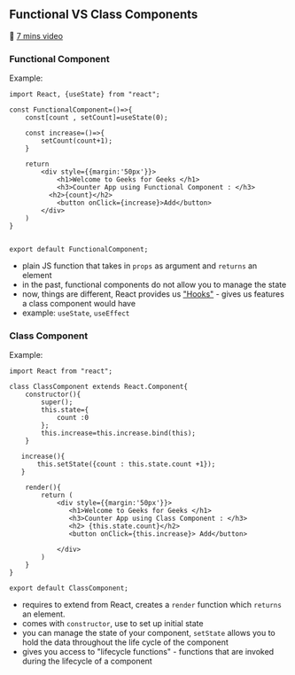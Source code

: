 ## Functional VS Class Components
🎥 [7 mins video](https://www.youtube.com/watch?v=wwl6iH5D0LU)
### Functional Component
Example:
```
import React, {useState} from "react";

const FunctionalComponent=()=>{
    const[count , setCount]=useState(0);
 
    const increase=()=>{
        setCount(count+1);
    }
 
    return
        <div style={{margin:'50px'}}>
            <h1>Welcome to Geeks for Geeks </h1>
            <h3>Counter App using Functional Component : </h3>
          <h2>{count}</h2>
            <button onClick={increase}>Add</button>
        </div>
    )
} 
 
 
export default FunctionalComponent;
```
- plain JS function that takes in `props` as argument and `returns` an element
- in the past, functional components do not allow you to manage the state
- now, things are different, React provides us ["Hooks"](https://github.com/chienleow/react-notes#hooks) - gives us features a class component would have
- example: `useState`, `useEffect`



### Class Component
Example:
```
import React from "react";
 
class ClassComponent extends React.Component{
    constructor(){
        super();
        this.state={
            count :0
        };
        this.increase=this.increase.bind(this);
    }
     
   increase(){
       this.setState({count : this.state.count +1});
   }
 
    render(){
        return (
            <div style={{margin:'50px'}}>
               <h1>Welcome to Geeks for Geeks </h1>
               <h3>Counter App using Class Component : </h3>
               <h2> {this.state.count}</h2> 
               <button onClick={this.increase}> Add</button>
 
            </div>
        )
    }
}
 
export default ClassComponent;
```
- requires to extend from React, creates a `render` function which `returns` an element.
- comes with `constructor`, use to set up initial state
- you can manage the state of your component, `setState` allows you to hold the data throughout the life cycle of the component
- gives you access to "lifecycle functions" - functions that are invoked during the lifecycle of a component
